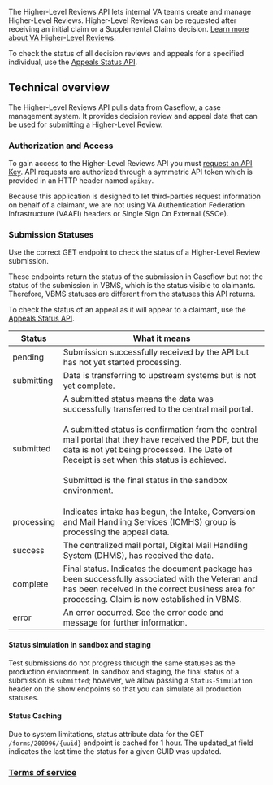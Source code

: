 
The Higher-Level Reviews API lets internal VA teams create and manage Higher-Level Reviews. Higher-Level Reviews can be requested after receiving an initial claim or a Supplemental Claims decision. [Learn more about VA Higher-Level Reviews](https://www.va.gov/decision-reviews/higher-level-review/).  

To check the status of all decision reviews and appeals for a specified individual, use the [Appeals Status API](https://developer.va.gov/explore/appeals/docs/appeals?version=current).

## Technical overview
The Higher-Level Reviews API pulls data from Caseflow, a case management system. It provides decision review and appeal data that can be used for submitting a Higher-Level Review.

### Authorization and Access
To gain access to the Higher-Level Reviews API you must [request an API Key](https://developer.va.gov/apply). API requests are authorized through a symmetric API token which is provided in an HTTP header named `apikey`.

Because this application is designed to let third-parties request information on behalf of a claimant, we are not using VA Authentication Federation Infrastructure (VAAFI) headers or Single Sign On External (SSOe).

### Submission Statuses
Use the correct GET endpoint to check the status of a Higher-Level Review submission. 

These endpoints return the status of the submission in Caseflow but not the status of the submission in VBMS, which is the status visible to claimants. Therefore, VBMS statuses are different from the statuses this API returns. 

To check the status of an appeal as it will appear to a claimant, use the [Appeals Status API](https://developer.va.gov/explore/appeals/docs/appeals?version=current).

| Status      | What it means |
| ---        |     ---     |
| pending      | Submission successfully received by the API but has not yet started processing. |
| submitting   | Data is transferring to upstream systems but is not yet complete. |
| submitted   | A submitted status means the data was successfully transferred to the central mail portal.<br /><br />A submitted status is confirmation from the central mail portal that they have received the PDF, but the data is not yet being processed. The Date of Receipt is set when this status is achieved.<br /><br />Submitted is the final status in the sandbox environment.<p> |
| processing   | Indicates intake has begun, the Intake, Conversion and Mail Handling Services (ICMHS) group is processing the appeal data. |
| success   | The centralized mail portal, Digital Mail Handling System (DHMS), has received the data. |
| complete   | Final status. Indicates the document package has been successfully associated with the Veteran and has been received in the correct business area for processing. Claim is now established in VBMS. |
| error   | An error occurred. See the error code and message for further information. |

#### Status simulation in sandbox and staging

Test submissions do not progress through the same statuses as the production environment. In sandbox and staging, the final status of a submission is `submitted`; however, we allow passing a `Status-Simulation` header on the show endpoints so that you can simulate all production statuses.

#### Status Caching
Due to system limitations, status attribute data for the GET `/forms/200996/{uuid}` endpoint is cached for 1 hour. The updated_at field indicates the last time the status for a given GUID was updated.

### [Terms of service](https://developer.va.gov/terms-of-service)

